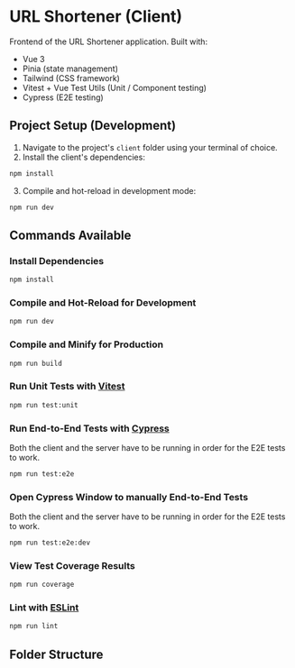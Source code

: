 # URL Shortener (Client)

Frontend of the URL Shortener application. Built with:
* Vue 3
* Pinia (state management)
* Tailwind (CSS framework)
* Vitest + Vue Test Utils (Unit / Component testing)
* Cypress (E2E testing)

## Project Setup (Development)

1. Navigate to the project's ```client``` folder using your terminal of choice.
2. Install the client's dependencies:
```sh
npm install
```

3. Compile and hot-reload in development mode:
```sh
npm run dev
```

## Commands Available

### Install Dependencies

```sh
npm install
```

### Compile and Hot-Reload for Development
```sh
npm run dev
```

### Compile and Minify for Production
```sh
npm run build
```

### Run Unit Tests with [Vitest](https://vitest.dev/)
```sh
npm run test:unit
```

### Run End-to-End Tests with [Cypress](https://www.cypress.io/)
Both the client and the server have to be running in order for the E2E tests to work.

```sh
npm run test:e2e
```

### Open Cypress Window to manually End-to-End Tests
Both the client and the server have to be running in order for the E2E tests to work.

```sh
npm run test:e2e:dev
```

### View Test Coverage Results
```sh
npm run coverage
```

### Lint with [ESLint](https://eslint.org/)

```sh
npm run lint
```

## Folder Structure